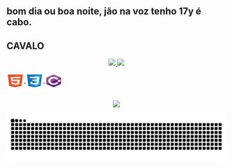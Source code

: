 ## bom dia ou boa noite, jão na voz tenho 17y é cabo.
## CAVALO
<div align="center">
  <a href="https://github.com/jpG98">
  <img height="150em" src="https://github-readme-stats.vercel.app/api?username=jpG98&show_icons=true&theme=tokyonight&include_all_commits=true&count_private=true"/>
  <img height="150em" src="https://github-readme-stats.vercel.app/api/top-langs/?username=jpG98&layout=compact&langs_count=7&theme=tokyonight"/>
</div>
<div style="display: inline_block"><br>
  <img align="center" alt="jpG98-HTML" height="30" width="40" src="https://raw.githubusercontent.com/devicons/devicon/master/icons/html5/html5-original.svg">
  <img align="center" alt="jpG98-CSS" height="30" width="40" src="https://raw.githubusercontent.com/devicons/devicon/master/icons/css3/css3-original.svg">
  <img align="center" alt="jpG98-Csharp" height="30" width="40" src="https://raw.githubusercontent.com/devicons/devicon/master/icons/csharp/csharp-original.svg">
</div>
  
  ## 
 
<div align="center">
  <a href="https://www.instagram.com/jp_relaxa/" target="_blank"><img src="https://img.shields.io/badge/-Instagram-%23E4405F?style=for-the-badge&logo=instagram&logoColor=white" target="_blank"></a>
  
  ![Snake animation](https://github.com/GKsantana/GKsantana/blob/output/github-contribution-grid-snake.svg)
</div>
